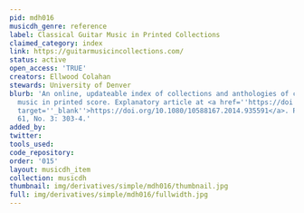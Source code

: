 ```yaml
---
pid: mdh016
musicdh_genre: reference
label: Classical Guitar Music in Printed Collections
claimed_category: index
link: https://guitarmusicincollections.com/
status: active
open_access: 'TRUE'
creators: Ellwood Colahan
stewards: University of Denver
blurb: 'An online, updateable index of collections and anthologies of classical guitar
  music in printed score. Explanatory article at <a href=''https://doi.org/10.1080/10588167.2014.935591''
  target=''_blank''>https://doi.org/10.1080/10588167.2014.935591</a>. Reviewed Fontes
  61, No. 3: 303-4.'
added_by: 
twitter: 
tools_used: 
code_repository: 
order: '015'
layout: musicdh_item
collection: musicdh
thumbnail: img/derivatives/simple/mdh016/thumbnail.jpg
full: img/derivatives/simple/mdh016/fullwidth.jpg
---
```

